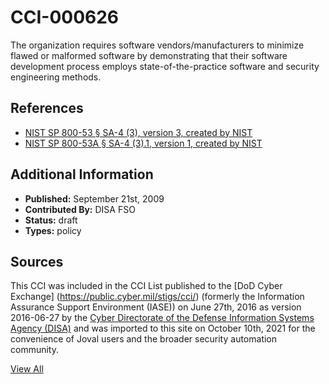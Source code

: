 # CCI-000626

The organization requires software vendors/manufacturers to minimize flawed or malformed software by demonstrating that their software development process employs state-of-the-practice software and security engineering methods.

## References ##

* [NIST SP 800-53 § SA-4 (3), version 3, created by NIST](http://csrc.nist.gov/publications/PubsSPs.html)
* [NIST SP 800-53A § SA-4 (3).1, version 1, created by NIST](http://csrc.nist.gov/publications/PubsSPs.html)


## Additional Information ##

* **Published:** September 21st, 2009
* **Contributed By:** DISA FSO
* **Status:** draft
* **Types:** policy

## Sources ##

This CCI was included in the CCI List published to the [DoD Cyber Exchange]
(https://public.cyber.mil/stigs/cci/) (formerly the Information Assurance Support Environment
(IASE)) on June 27th, 2016 as version 2016-06-27 by the [Cyber Directorate of the Defense 
Information Systems Agency (DISA)](https://public.cyber.mil/about-cyber/) and was imported to 
this site on October 10th, 2021 for the convenience of Joval users and the broader security automation community.

[View All](../README.md)
